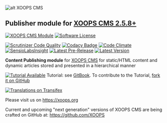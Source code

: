 ![alt XOOPS CMS](https://xoops.org/images/logoXoops4GithubRepository.png)
## Publisher module for [XOOPS CMS 2.5.8+](https://xoops.org)
[![XOOPS CMS Module](https://img.shields.io/badge/XOOPS%20CMS-Module-blue.svg)](https://xoops.org)
[![Software License](https://img.shields.io/badge/license-GPL-brightgreen.svg?style=flat)](http://www.gnu.org/licenses/gpl-2.0.html)

[![Scrutinizer Code Quality](https://img.shields.io/scrutinizer/g/mambax7/publisher.svg?style=flat)](https://scrutinizer-ci.com/g/mambax7/publisher/?branch=master)
[![Codacy Badge](https://api.codacy.com/project/badge/grade/2d27c0023ee54f0b9ba2b5d17a68b2a5)](https://www.codacy.com/app/mambax7/publisher)
[![Code Climate](https://img.shields.io/codeclimate/github/mambax7/publisher.svg?style=flat)](https://codeclimate.com/github/mambax7/publisher)
[![SensioLabsInsight](https://insight.sensiolabs.com/projects/9dc918fe-ea63-4675-832c-8f6c74cdf78f/mini.png)](https://insight.sensiolabs.com/projects/9dc918fe-ea63-4675-832c-8f6c74cdf78f)
[![Latest Pre-Release](https://img.shields.io/github/tag/XoopsModules25x/publisher.svg?style=flat)](https://github.com/XoopsModules25x/publisher/tags/)
[![Latest Version](https://img.shields.io/github/release/XoopsModules25x/publisher.svg?style=flat)](https://github.com/XoopsModules25x/publisher/releases/)

**Content Publishing module** for [XOOPS CMS](https://xoops.org) for static/HTML content and dynamic articles stored and presented in a hierarchical manner

[![Tutorial Available](https://xoops.org/images/tutorial-available-blue.svg)](https://www.gitbook.com/book/xoops/xoops-publisher-module/) Tutorial: see [GitBook](https://www.gitbook.com/book/xoops/xoops-publisher-module/). 
To contribute to the Tutorial, [fork it on GitHub](https://github.com/XoopsDocs/publisher-tutorial)

[![Translations on Transifex](https://xoops.org/images/translations-transifex-blue.svg)](https://www.transifex.com/xoops) 

Please visit us on https://xoops.org

Current and upcoming "next generation" versions of XOOPS CMS are being crafted on GitHub at: https://github.com/XOOPS
